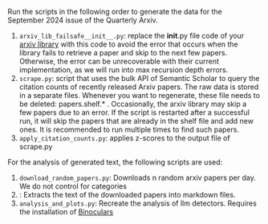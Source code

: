 Run the scripts in the following order to generate the data for the September 2024 issue of the Quarterly Arxiv.
1. ``arxiv_lib_failsafe__init__.py``: replace the __init__.py file code of your [arxiv library](https://github.com/lukasschwab/arxiv.py/blob/master/arxiv/__init__.py) with this code to avoid the error that occurs when the library fails to retrieve a paper and skip to the next few papers. Otherwise, the error can be unrecoverable with their current implementation, as we will run into max recursion depth errors. 
2. ``scrape.py``: script that uses the bulk API of Semantic Scholar to query the citation counts of recently released Arxiv papers. The raw data is stored in a separate files. Whenever you want to regenerate, these file needs to be deleted: papers.shelf.\* . Occasionally, 
the arxiv library may skip a few papers due to an error. If the script is restarted after a successful run, it will skip the papers that are already in the shelf file and add new ones. It is recommended to run multiple times to find such papers.
3. ``apply_citation_counts.py``: applies z-scores to the output file of scrape.py


For the analysis of generated text, the following scripts are used:
1. ``download_random_papers.py``: Downloads n random arxiv papers per day. We do not control for categories
2. : Extracts the text of the downloaded papers into markdown files.
3. ``analysis_and_plots.py``: Recreate the analysis of llm detectors. Requires the installation of [Binoculars](https://github.com/ahans30/Binoculars)